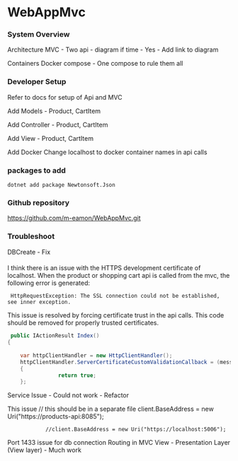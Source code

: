 # WebAppMvc

### System Overview

Architecture MVC - Two api - diagram if time - Yes - Add link to diagram

Containers Docker compose - One compose to rule them all

### Developer Setup
Refer to docs for setup of Api and MVC

Add Models - Product, CartItem 

Add Controller - Product, CartItem

Add View -  Product, CartItem

Add Docker 
Change localhost to docker container names in api calls

### packages to add
```shell
dotnet add package Newtonsoft.Json

```

### Github repository
https://github.com/m-eamon/WebAppMvc.git


### Troubleshoot

DBCreate - Fix

####   
I think there is an issue with the HTTPS development certificate of localhost. When the product or shopping cart api is called from the mvc, the following error is generated:

```
 HttpRequestException: The SSL connection could not be established, see inner exception.

```

This issue is resolved by forcing certificate trust in the api calls.  This code should be removed for properly trusted certificates.  

```csharp
 public IActionResult Index()
{
            
    var httpClientHandler = new HttpClientHandler();
    httpClientHandler.ServerCertificateCustomValidationCallback = (message, cert, chain, sslPolicyErrors) =>
    {
                return true;
    };

```

Service Issue - Could not work - Refactor
 


This issue
                // this should be in a separate file
                client.BaseAddress = new Uri("https://products-api:8085");

                //client.BaseAddress = new Uri("https://localhost:5006");


Port 1433 issue for db connection
Routing in MVC
View - Presentation Layer (View layer) - Much work